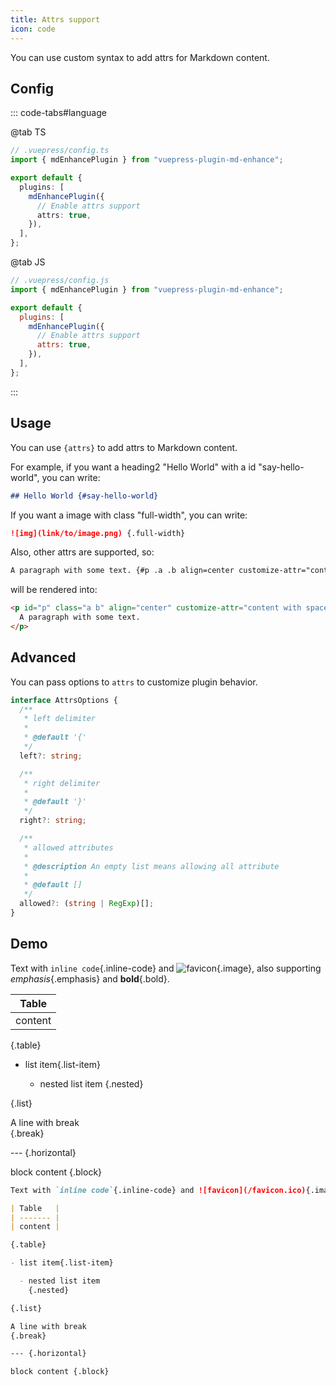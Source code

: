 ```yaml
---
title: Attrs support
icon: code
---
```


You can use custom syntax to add attrs for Markdown content.

<!-- more -->

## Config

::: code-tabs#language

@tab TS

```ts {8}
// .vuepress/config.ts
import { mdEnhancePlugin } from "vuepress-plugin-md-enhance";

export default {
  plugins: [
    mdEnhancePlugin({
      // Enable attrs support
      attrs: true,
    }),
  ],
};
```

@tab JS

```js {8}
// .vuepress/config.js
import { mdEnhancePlugin } from "vuepress-plugin-md-enhance";

export default {
  plugins: [
    mdEnhancePlugin({
      // Enable attrs support
      attrs: true,
    }),
  ],
};
```

:::

## Usage

You can use `{attrs}` to add attrs to Markdown content.

For example, if you want a heading2 "Hello World" with a id "say-hello-world", you can write:

```md
## Hello World {#say-hello-world}
```

If you want a image with class "full-width", you can write:

```md
![img](link/to/image.png) {.full-width}
```

Also, other attrs are supported, so:

```md
A paragraph with some text. {#p .a .b align=center customize-attr="content with spaces"}
```

will be rendered into:

```html
<p id="p" class="a b" align="center" customize-attr="content with spaces">
  A paragraph with some text.
</p>
```

## Advanced

You can pass options to `attrs` to customize plugin behavior.

```ts
interface AttrsOptions {
  /**
   * left delimiter
   *
   * @default '{'
   */
  left?: string;

  /**
   * right delimiter
   *
   * @default '}'
   */
  right?: string;

  /**
   * allowed attributes
   *
   * @description An empty list means allowing all attribute
   *
   * @default []
   */
  allowed?: (string | RegExp)[];
}
```

## Demo

Text with `inline code`{.inline-code} and ![favicon](/favicon.ico){.image}, also supporting _emphasis_{.emphasis} and **bold**{.bold}.

| Table   |
| ------- |
| content |

{.table}

- list item{.list-item}

  - nested list item
    {.nested}

{.list}

A line with break  
{.break}

--- {.horizontal}

block content {.block}

```md
Text with `inline code`{.inline-code} and ![favicon](/favicon.ico){.image}, also supporting _emphasis_{.emphasis} and **bold**{.bold}.

| Table   |
| ------- |
| content |

{.table}

- list item{.list-item}

  - nested list item
    {.nested}

{.list}

A line with break  
{.break}

--- {.horizontal}

block content {.block}
```

